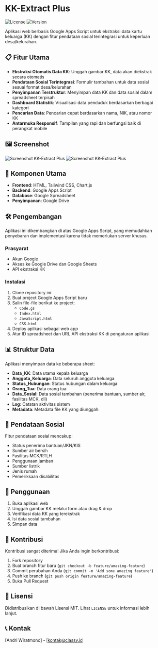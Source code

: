 # KK-Extract Plus

![License](https://img.shields.io/badge/license-MIT-blue.svg)
![Version](https://img.shields.io/badge/version-1.0.0-green.svg)

Aplikasi web berbasis Google Apps Script untuk ekstraksi data kartu keluarga (KK) dengan fitur pendataan sosial terintegrasi untuk keperluan desa/kelurahan.

## 📋 Fitur Utama

- **Ekstraksi Otomatis Data KK**: Unggah gambar KK, data akan diekstrak secara otomatis
- **Pendataan Sosial Terintegrasi**: Formulir tambahan untuk data sosial sesuai format desa/kelurahan
- **Penyimpanan Terstruktur**: Menyimpan data KK dan data sosial dalam spreadsheet terpisah
- **Dashboard Statistik**: Visualisasi data penduduk berdasarkan berbagai kategori
- **Pencarian Data**: Pencarian cepat berdasarkan nama, NIK, atau nomor KK
- **Antarmuka Responsif**: Tampilan yang rapi dan berfungsi baik di perangkat mobile

## 🖼️ Screenshot

![Screenshot KK-Extract Plus](https://blog.classy.id/upload/gambar_berita/e506c389d9634f233108026e6911b8ea_20250501114012.png)
![Screenshot KK-Extract Plus](https://blog.classy.id/upload/gambar_berita/e506c389d9634f233108026e6911b8ea_20250501114112.png)

## 🧩 Komponen Utama

- **Frontend**: HTML, Tailwind CSS, Chart.js
- **Backend**: Google Apps Script
- **Database**: Google Spreadsheet
- **Penyimpanan**: Google Drive

## 🛠️ Pengembangan

Aplikasi ini dikembangkan di atas Google Apps Script, yang memudahkan penyebaran dan implementasi karena tidak memerlukan server khusus.

### Prasyarat

- Akun Google
- Akses ke Google Drive dan Google Sheets
- API ekstraksi KK 

### Instalasi

1. Clone repository ini
2. Buat project Google Apps Script baru
3. Salin file-file berikut ke project:
   - `Code.gs`
   - `Index.html`
   - `JavaScript.html`
   - `CSS.html`
4. Deploy aplikasi sebagai web app
5. Atur ID spreadsheet dan URL API ekstraksi KK di pengaturan aplikasi

## 📊 Struktur Data

Aplikasi menyimpan data ke beberapa sheet:

- **Data_KK**: Data utama kepala keluarga
- **Anggota_Keluarga**: Data seluruh anggota keluarga
- **Status_Hubungan**: Status hubungan dalam keluarga
- **Orang_Tua**: Data orang tua
- **Data_Sosial**: Data sosial tambahan (penerima bantuan, sumber air, fasilitas MCK, dll)
- **Log**: Catatan aktivitas sistem
- **Metadata**: Metadata file KK yang diunggah

## 🔄 Pendataan Sosial

Fitur pendataan sosial mencakup:

- Status penerima bantuan/JKN/KIS
- Sumber air bersih
- Fasilitas MCK/RTLH
- Penggunaan jamban
- Sumber listrik
- Jenis rumah
- Pemeriksaan disabilitas

## 🚀 Penggunaan

1. Buka aplikasi web
2. Unggah gambar KK melalui form atau drag & drop
3. Verifikasi data KK yang terekstrak
4. Isi data sosial tambahan
5. Simpan data

## 🤝 Kontribusi

Kontribusi sangat diterima! Jika Anda ingin berkontribusi:

1. Fork repository
2. Buat branch fitur baru (`git checkout -b feature/amazing-feature`)
3. Commit perubahan Anda (`git commit -m 'Add some amazing feature'`)
4. Push ke branch (`git push origin feature/amazing-feature`)
5. Buka Pull Request

## 📝 Lisensi

Didistribusikan di bawah Lisensi MIT. Lihat `LICENSE` untuk informasi lebih lanjut.

## 📞 Kontak

[Andri Wiratmono] - [kontak@classy.id
